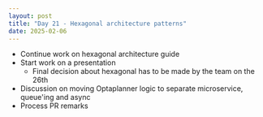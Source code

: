 ```yaml
---
layout: post
title: "Day 21 - Hexagonal architecture patterns"
date: 2025-02-06
---
```


- Continue work on hexagonal architecture guide
- Start work on a presentation
  - Final decision about hexagonal has to be made by the team on the 26th
- Discussion on moving Optaplanner logic to separate microservice, queue'ing
  and async
- Process PR remarks
